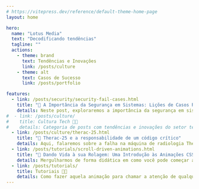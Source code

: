 ```yaml
---
# https://vitepress.dev/reference/default-theme-home-page
layout: home

hero:
  name: "Lotus Media"
  text: "Decodificando tendências"
  tagline: ""
  actions:
    - theme: brand
      text: Tendências e Inovações
      link: /posts/culture
    - theme: alt
      text: Casos de Sucesso
      link: /posts/portfolio

features:
  - link: /posts/security/security-fail-cases.html
    title: "📰 A Importância da Segurança em Sistemas: Lições de Casos Reais"
    details: Neste post, exploraremos a importância da segurança em sistemas, destacando casos famosos de ataques cibernéticos e os impactos devastadores que eles causaram.
#  - link: /posts/culture/ 
#    title: Cultura Tech 👨‍💻
#    details: Categoria de posts com tendências e inovações do setor tecnológico, com ênfase em desenvolvimento.
  - link: /posts/culture/therac-25.html
    title: "📰 Therac-25 e a responsabilidade de um código crítico"
    details: Aqui, falaremos sobre a falha na máquina de radiologia Therac-25, que, na década de 80 acabou culminando na morte de 6 pessoas.
  - link: /posts/tutorials/scroll-driven-animations.html
    title: "📱 Dando Vida à sua Rolagem: Uma Introdução às Animações CSS Scroll-Driven"
    details: Mergulharmos de forma didática em como você pode começar a usar essa nova e empolgante funcionalidade do CSS para adicionar interatividade e um toque especial aos seus projetos.
  - link: /posts/tutorials/
    title: Tutoriais 👩‍🏫
    details: Como fazer aquela animação para chamar a atenção de qualquer um? Quais boas práticas devem ser usadas no desenvolvimento? Nessa categoria você encontra isso e muito mais. 
---
```


